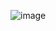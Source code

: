 ![image](https://user-images.githubusercontent.com/33492646/88048354-397ec980-cb64-11ea-91c1-f3aca57cb8c7.png)
